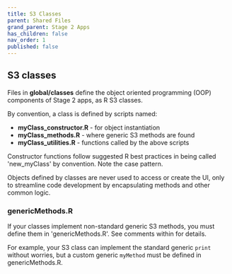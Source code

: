 ```yaml
---
title: S3 Classes
parent: Shared Files
grand_parent: Stage 2 Apps
has_children: false
nav_order: 1
published: false
---
```


## S3 classes

Files in **global/classes** define the object oriented programming (OOP)
components of Stage 2 apps, as R S3 classes.

By convention, a class is defined by scripts named:
    
- **myClass_constructor.R** - for object instantiation
- **myClass_methods.R** - where generic S3 methods are found
- **myClass_utilities.R** - functions called by the above scripts

Constructor functions follow suggested R best practices in being
called 'new_myClass' by convention. Note the case pattern.

Objects defined by classes are never used to access or create
the UI, only to streamline code development by encapsulating 
methods and other common logic. 

### genericMethods.R

If your classes implement non-standard generic S3 methods, 
you must define them in 'genericMethods.R'. 
See comments within for details.

For example, your S3 class can implement the standard generic 
<code>print</code> without worries, but a custom
generic <code>myMethod</code> must be defined in genericMethods.R.
